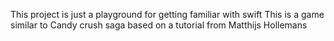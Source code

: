 This project is just a playground for getting familiar with swift
This is a game similar to Candy crush saga based on a tutorial from Matthijs Hollemans
